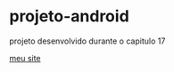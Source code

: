 # projeto-android
 projeto desenvolvido durante o capitulo 17

<a href="https://matheus-coelhomonteiro.github.io/projeto-android/index">meu site</a>